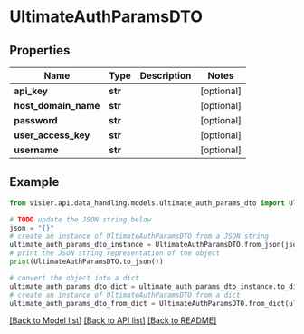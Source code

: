 # UltimateAuthParamsDTO


## Properties

Name | Type | Description | Notes
------------ | ------------- | ------------- | -------------
**api_key** | **str** |  | [optional] 
**host_domain_name** | **str** |  | [optional] 
**password** | **str** |  | [optional] 
**user_access_key** | **str** |  | [optional] 
**username** | **str** |  | [optional] 

## Example

```python
from visier.api.data_handling.models.ultimate_auth_params_dto import UltimateAuthParamsDTO

# TODO update the JSON string below
json = "{}"
# create an instance of UltimateAuthParamsDTO from a JSON string
ultimate_auth_params_dto_instance = UltimateAuthParamsDTO.from_json(json)
# print the JSON string representation of the object
print(UltimateAuthParamsDTO.to_json())

# convert the object into a dict
ultimate_auth_params_dto_dict = ultimate_auth_params_dto_instance.to_dict()
# create an instance of UltimateAuthParamsDTO from a dict
ultimate_auth_params_dto_from_dict = UltimateAuthParamsDTO.from_dict(ultimate_auth_params_dto_dict)
```
[[Back to Model list]](../README.md#documentation-for-models) [[Back to API list]](../README.md#documentation-for-api-endpoints) [[Back to README]](../README.md)


